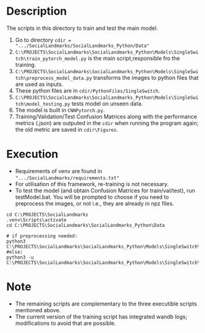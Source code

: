 
# Description
The scripts in this directory to train and test the main model. 
1. Go to directory `cdir = ".../SocialLandmarks/SocialLandmarks_Python/Data"`
2. `C:\PROJECTS\SocialLandmarks\SocialLandmarks_Python\Models\SingleSwitch\train_pytorch_model.py` is the main script,responsible fro the training. 
3. `C:\PROJECTS\SocialLandmarks\SocialLandmarks_Python\Models\SingleSwitch\preprocess_model_data.py` transforms the images to python files that are used as inputs.
4. These python files are in `cdir/PythonFiles/SingleSwitch`.
5. `C:\PROJECTS\SocialLandmarks\SocialLandmarks_Python\Models\SingleSwitch\model_testing.py` tests model on unseen data.
6. The model is built in `CNNPytorch.py`.
7. Training/Validation/Test Confusion Matrices along with the performance metrics (.json) are outputed in the `cdir` when running the program again; the old metric are saved in `cdir\Figures`.

# Execution
- Requirements of venv are found in `".../SocialLandmarks/requirements.txt"`
- For utilisation of this framework, re-training is not necessary.
- To test the model (and obtain Confusion Matrices for train/val/test), run testModel.bat. You will be prompted to choose if you need to preprocess the images, or not i.e., they are already in npz files.
```
cd C:\PROJECTS\SocialLandmarks
.venv\Scripts\activate
cd C:\PROJECTS\SocialLandmarks\SocialLandmarks_Python\Data

# if preprocessing needed:
python3 C:\PROJECTS\SocialLandmarks\SocialLandmarks_Python\Models\SingleSwitch\preprocess_model_data.py
#else:
python3 -u C:\PROJECTS\SocialLandmarks\SocialLandmarks_Python\Models\SingleSwitch\model_testing.py
```

# Note
- The remaining scripts are complementary to the three executible scripts mentioned above. 
- The current version of the training script has integrated wandb logs; modifications to avoid that are possible.  
